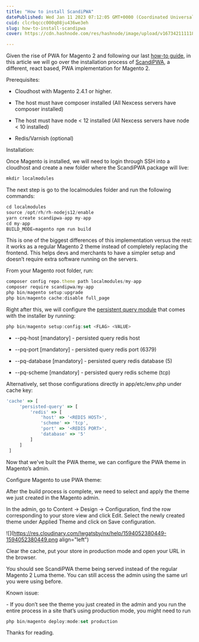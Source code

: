 ```yaml
---
title: "How to install ScandiPWA"
datePublished: Wed Jan 11 2023 07:12:05 GMT+0000 (Coordinated Universal Time)
cuid: clcrbqccc000q08ju436we3eh
slug: how-to-install-scandipwa
cover: https://cdn.hashnode.com/res/hashnode/image/upload/v1673421111182/7dd8eb61-ba62-4a5d-b566-00eab893a555.jpeg

---
```


Given the rise of PWA for Magento 2 and following our last [how-to guide](https://www.nexcess.net/_questions/586966), in this article we will go over the installation process of [ScandiPWA](https://scandipwa.com/), a different, react based, PWA implementation for Magento 2.

Prerequisites:

* Cloudhost with Magento 2.4.1 or higher.
    
* The host must have composer installed (All Nexcess servers have composer installed)
    
* The host must have node &lt; 12 installed (All Nexcess servers have node &lt; 10 installed)
    
* Redis/Varnish (optional)
    

Installation:

Once Magento is installed, we will need to login through SSH into a cloudhost and create a new folder where the ScandiPWA package will live:

```javascript
mkdir localmodules
```

The next step is go to the localmodules folder and run the following commands:

```javascript
cd localmodules
source /opt/rh/rh-nodejs12/enable
yarn create scandipwa-app my-app
cd my-app
BUILD_MODE=magento npm run build
```

This is one of the biggest differences of this implementation versus the rest: it works as a regular Magento 2 theme instead of completely replacing the frontend. This helps devs and merchants to have a simpler setup and doesn’t require extra software running on the servers.

From your Magento root folder, run:

```javascript
composer config repo.theme path localmodules/my-app
composer require scandipwa/my-app
php bin/magento setup:upgrade
php bin/magento cache:disable full_page
```

Right after this, we will configure the [persistent query module](https://github.com/scandipwa/persisted-query) that comes with the installer by running:

```javascript
php bin/magento setup:config:set <FLAG> <VALUE>
```

* \--pq-host \[mandatory\] - persisted query redis host
    
* \--pq-port \[mandatory\] - persisted query redis port (6379)
    
* \--pq-database \[mandatory\] - persisted query redis database (5)
    
* \--pq-scheme \[mandatory\] - persisted query redis scheme (tcp)
    

Alternatively, set those configurations directly in app/etc/env.php under cache key:

```javascript
'cache' => [
     'persisted-query' => [
         'redis' => [
             'host' => '<REDIS HOST>',
             'scheme' => 'tcp',
             'port' => '<REDIS PORT>',
             'database' => '5'
         ]
     ]
 ]
```

Now that we've built the PWA theme, we can configure the PWA theme in Magento’s admin.

Configure Magento to use PWA theme:

After the build process is complete, we need to select and apply the theme we just created in the Magento admin.

In the admin, go to Content -&gt; Design -&gt; Configuration, find the row corresponding to your store view and click Edit. Select the newly created theme under Applied Theme and click on Save configuration.

![](https://res.cloudinary.com/lwgatsby/nx/help/1594052380449-1594052380449.png align="left")

Clear the cache, put your store in production mode and open your URL in the browser.

You should see ScandiPWA theme being served instead of the regular Magento 2 Luma theme. You can still access the admin using the same url you were using before.

Known issue:

\- If you don’t see the theme you just created in the admin and you run the entire process in a site that’s using production mode, you might need to run

```javascript
php bin/magento deploy:mode:set production
```

Thanks for reading.